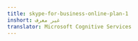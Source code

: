 ```yaml
---
title: skype-for-business-online-plan-1
inshort: غير معرف
translator: Microsoft Cognitive Services
---
```




